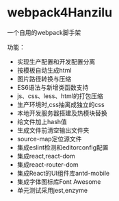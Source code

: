 # webpack4Hanzilu #

一个自用的webpack脚手架

功能：

- 实现生产配置和开发配置分离
- 按模板自动生成html
- 图片路径转换与压缩
- ES6语法与新增类函数支持
- js、css、less、html的打包压缩
- 生产环境时,css抽离成独立的css
- 本地开发服务器搭建及热模块替换
- 给文件加上hash值
- 生成文件前清空输出文件夹
- source-map定位源文件
- 集成eslint检测和editorconfig配置
- 集成react,react-dom
- 集成react-router-dom
- 集成React的UI组件库antd-mobile
- 集成字体图标库Font Awesome
- 单元测试采用jest,enzyme
